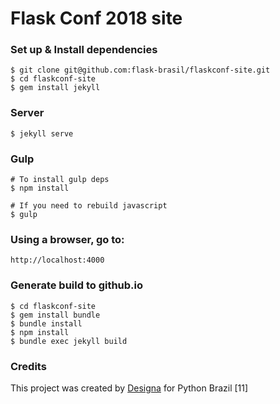 # Flask Conf 2018 site


### Set up & Install dependencies

```
$ git clone git@github.com:flask-brasil/flaskconf-site.git
$ cd flaskconf-site
$ gem install jekyll
```

### Server

```
$ jekyll serve
```

### Gulp

```
# To install gulp deps
$ npm install

# If you need to rebuild javascript
$ gulp
```

### Using a browser, go to:

```
http://localhost:4000
```

### Generate build to github.io

```
$ cd flaskconf-site
$ gem install bundle
$ bundle install
$ npm install
$ bundle exec jekyll build
```

### Credits
This project was created by [Designa](http://www.designa.com.br) for Python Brazil [11]
